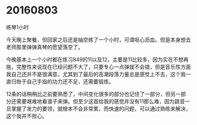 # 20160803

练琴1小时

今天晚上聚餐，但回家之后还是抽空练了一个小时，可谓呕心沥血。但是本身想去老师那里弹弹真琴的愿望落空了。

今晚基本上一个小时都在练习849的11以及12，主要是11比较多，因为实在不想再拖，完整性来说现在已经问题不大了，只要专心一点弹就不会错，但是音乐性方面我自己还并不是很满意，尤其到了最后的高潮段落力量总是感觉上不去，这个我一直归咎于自己手指的功力还不足，还需要锻炼。

12条的话稍稍比之前要熟悉了，中间变化很多的部分也记住了一部分，但另一部分还需要艰难地看谱子来弹。但至少这首给我的感觉并没有11那么难，因为跳音一旦掌握了发力的要领，就根本不会非常累，而快速的问题，可以通过熟练来解决，这个我并不担心。
